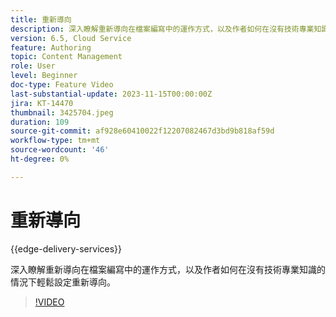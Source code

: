 ```yaml
---
title: 重新導向
description: 深入瞭解重新導向在檔案編寫中的運作方式，以及作者如何在沒有技術專業知識的情況下輕鬆設定重新導向。
version: 6.5, Cloud Service
feature: Authoring
topic: Content Management
role: User
level: Beginner
doc-type: Feature Video
last-substantial-update: 2023-11-15T00:00:00Z
jira: KT-14470
thumbnail: 3425704.jpeg
duration: 109
source-git-commit: af928e60410022f12207082467d3bd9b818af59d
workflow-type: tm+mt
source-wordcount: '46'
ht-degree: 0%

---
```



# 重新導向

{{edge-delivery-services}}

深入瞭解重新導向在檔案編寫中的運作方式，以及作者如何在沒有技術專業知識的情況下輕鬆設定重新導向。

>[!VIDEO](https://video.tv.adobe.com/v/3425704/?learn=on)
